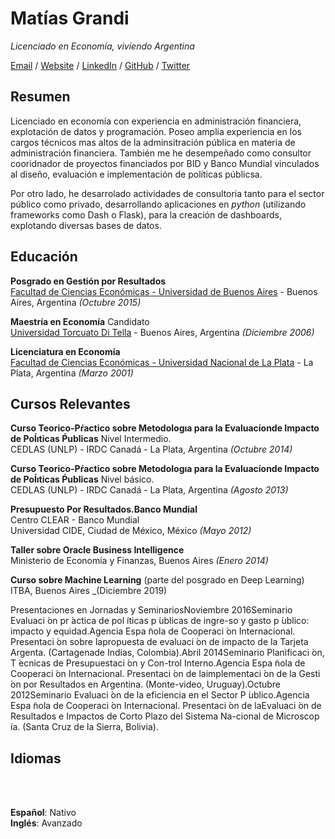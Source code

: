 
# Matías Grandi

_Licenciado en Economía, viviendo Argentina_ <br>

[Email](mailto:matiasgrandi@gmail.com) / [Website](https://matog.github.io/cv) / [LinkedIn](https://www.linkedin.com/in/matias-manuel-grandi-0903273//) / [GitHub](https://github.com/matog/) / [Twitter](https://twitter.com/mato/)


## Resumen
Licenciado en economía con experiencia en administración financiera, explotación de datos y programación.
Poseo amplia experiencia en los cargos técnicos mas altos de la adminsitración pública en materia de administración financiera. También me he desempeñado como consultor cooridnador de proyectos financiados por BID y Banco Mundial vinculados al diseño, evaluación e implementación de políticas públicsa.

Por otro lado, he desarrolado actividades de consultoria tanto para el sector público como privado, desarrollando aplicaciones en _python_ (utilizando frameworks como Dash o Flask), para la creación de dashboards, explotando diversas bases de datos.

## Educación

**Posgrado en Gestión por Resultados**<br>
[Facultad de Ciencias Económicas - Universidad de Buenos Aires](https://www.economicas.uba.ar/) - Buenos Aires, Argentina _(Octubre 2015)_ <br>

**Maestría en Economía** Candidato<br>
[Universidad Torcuato Di Tella](https://www.utdt.edu/) - Buenos Aires, Argentina _(Diciembre 2006)_

**Licenciatura en Economía** <br>
[Facultad de Ciencias Económicas - Universidad Nacional de La Plata](https://www.econo.unlp.edu.ar/) - La Plata, Argentina _(Marzo 2001)_

## Cursos Relevantes

**Curso Teorico-Pŕactico sobre Metodologıa para la Evaluacíonde Impacto de Poĺıticas Ṕublicas** Nivel Intermedio.<br>
CEDLAS (UNLP) - IRDC Canadá - La Plata, Argentina _(Octubre 2014)_<br>

**Curso Teorico-Pŕactico sobre Metodologıa para la Evaluacíonde Impacto de Poĺıticas Ṕublicas** Nivel básico.<br>
CEDLAS (UNLP) - IRDC Canadá - La Plata, Argentina _(Agosto 2013)_<br>

**Presupuesto Por Resultados.Banco  Mundial**  <br>
Centro CLEAR - Banco Mundial<br>
Universidad  CIDE, Ciudad de México, México _(Mayo 2012)_

**Taller sobre Oracle Business Intelligence** <br>
Ministerio de Economía y Finanzas, Buenos Aires _(Enero 2014)_

**Curso sobre Machine Learning** (parte del posgrado en Deep Learning)<br>
ITBA, Buenos Aires _(Diciembre 2019)

Presentaciones en Jornadas y SeminariosNoviembre 2016Seminario Evaluaci ́on pr ́actica de pol ́ıticas p ́ublicas de ingre-so y gasto p ́ublico: impacto y equidad.Agencia Espa ̃nola de Cooperaci ́on Internacional. Presentaci ́on sobre lapropuesta de evaluaci ́on de impacto de la Tarjeta Argenta. (Cartagenade Indias, Colombia).Abril 2014Seminario Planificaci ́on, T ́ecnicas de Presupuestaci ́on y Con-trol Interno.Agencia  Espa ̃nola  de  Cooperaci ́on  Internacional.  Presentaci ́on  de  laimplementaci ́on de la Gesti ́on por Resultados en Argentina. (Monte-video, Uruguay).Octubre 2012Seminario Evaluaci ́on de la eficiencia en el Sector P ́ublico.Agencia  Espa ̃nola  de  Cooperaci ́on  Internacional.  Presentaci ́on  de  laEvaluaci ́on de Resultados e Impactos de Corto Plazo del Sistema Na-cional de Microscop ́ıa. (Santa Cruz de la Sierra, Bolivia).

## Idiomas
<br><br>

**Español**: Nativo <br>
**Inglés**: Avanzado
<br><br>

